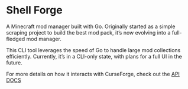 # Shell Forge
A Minecraft mod manager built with Go. Originally started as a simple scraping project to build the best mod pack, it’s now evolving into a full-fledged mod manager.

This CLI tool leverages the speed of Go to handle large mod collections efficiently. Currently, it’s in a CLI-only state, with plans for a full UI in the future.

For more details on how it interacts with CurseForge, check out the [API DOCS](https://docs.curseforge.com/rest-api/#accessing-the-service)

